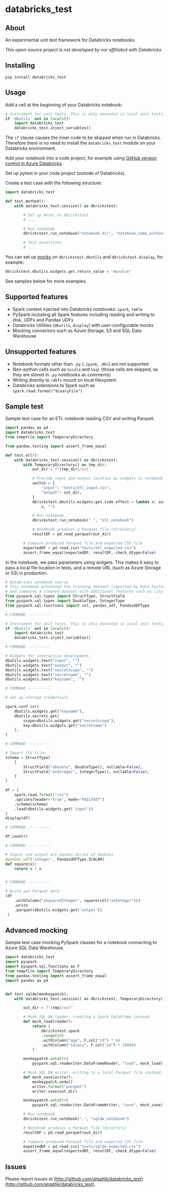 # databricks_test

## About

An experimental unit test framework for Databricks notebooks.

_This open-source project is not developed by nor affiliated with Databricks._

## Installing

```
pip install databricks_test
```

## Usage

Add a cell at the beginning of your Databricks notebook:

```python
# Instrument for unit tests. This is only executed in local unit tests, not in Databricks.
if 'dbutils' not in locals():
    import databricks_test
    databricks_test.inject_variables()
```

The `if` clause causes the inner code to be skipped when run in Databricks.
Therefore there is no need to install the `databricks_test` module on your Databricks environment.

Add your notebook into a code project, for example using [GitHub version control in Azure Databricks](https://docs.microsoft.com/en-us/azure/databricks/notebooks/azure-devops-services-version-control).

Set up pytest in your code project (outside of Databricks).

Create a test case with the following structure:

```python
import databricks_test

def test_method():
    with databricks_test.session() as dbrickstest:

        # Set up mocks on dbrickstest
        # ...

        # Run notebook
        dbrickstest.run_notebook("notebook_dir", "notebook_name_without_py_suffix")

        # Test assertions
        # ...
```

You can set up [mocks](https://docs.python.org/dev/library/unittest.mock.html) on
`dbrickstest.dbutils` and `dbrickstest.display`, for example:

```python
dbrickstest.dbutils.widgets.get.return_value = "myvalue"
```

See samples below for more examples.

## Supported features

* Spark context injected into Databricks notebooks: `spark`, `table`
* PySpark including all Spark features including reading and writing to disk, UDFs and Pandas UDFs
* Databricks Utilities (`dbutils`, `display`) with user-configurable mocks
* Mocking connectors such as Azure Storage, S3 and SQL Data Warehouse

## Unsupported features

* Notebook formats other than `.py` (`.ipynb`, `.dbc`) are not supported
* Non-python cells such as `%scala` and `%sql` (those cells are skipped, as they are stored in `.py` notebooks as comments)
* Writing directly to `/dbfs` mount on local filesystem
* Databricks extensions to Spark such as `spark.read.format("binaryFile")`

## Sample test

Sample test case for an ETL notebook reading CSV and writing Parquet.

```python
import pandas as pd
import databricks_test
from tempfile import TemporaryDirectory

from pandas.testing import assert_frame_equal

def test_etl():
    with databricks_test.session() as dbrickstest:
        with TemporaryDirectory() as tmp_dir:
            out_dir = f"{tmp_dir}/out"

            # Provide input and output location as widgets to notebook
            switch = {
                "input": "tests/etl_input.csv",
                "output": out_dir,
            }
            dbrickstest.dbutils.widgets.get.side_effect = lambda x: switch.get(
                x, "")

            # Run notebook
            dbrickstest.run_notebook(".", "etl_notebook")

            # Notebook produces a Parquet file (directory)
            resultDF = pd.read_parquet(out_dir)

        # Compare produced Parquet file and expected CSV file
        expectedDF = pd.read_csv("tests/etl_expected.csv")
        assert_frame_equal(expectedDF, resultDF, check_dtype=False)
```

In the notebook, we pass parameters using widgets.
This makes it easy to pass
a local file location in tests, and a remote URL (such as Azure Storage or S3)
in production.

```python
# Databricks notebook source
# This notebook processed the training dataset (imported by Data Factory)
# and computes a cleaned dataset with additional features such as city.
from pyspark.sql.types import StructType, StructField
from pyspark.sql.types import DoubleType, IntegerType
from pyspark.sql.functions import col, pandas_udf, PandasUDFType

# COMMAND ----------

# Instrument for unit tests. This is only executed in local unit tests, not in Databricks.
if 'dbutils' not in locals():
    import databricks_test
    databricks_test.inject_variables()

# COMMAND ----------

# Widgets for interactive development.
dbutils.widgets.text("input", "")
dbutils.widgets.text("output", "")
dbutils.widgets.text("secretscope", "")
dbutils.widgets.text("secretname", "")
dbutils.widgets.text("keyname", "")

# COMMAND ----------

# Set up storage credentials

spark.conf.set(
    dbutils.widgets.get("keyname"),
    dbutils.secrets.get(
        scope=dbutils.widgets.get("secretscope"),
        key=dbutils.widgets.get("secretname")
    ),
)

# COMMAND ----------

# Import CSV files
schema = StructType(
    [
        StructField("aDouble", DoubleType(), nullable=False),
        StructField("anInteger", IntegerType(), nullable=False),
    ]
)

df = (
    spark.read.format("csv")
    .options(header="true", mode="FAILFAST")
    .schema(schema)
    .load(dbutils.widgets.get('input'))
)
display(df)

# COMMAND ----------

df.count()

# COMMAND ----------

# Inputs and output are pandas.Series of doubles
@pandas_udf('integer', PandasUDFType.SCALAR)
def square(x):
    return x * x


# COMMAND ----------

# Write out Parquet data
(df
    .withColumn("aSquaredInteger", square(col("anInteger")))
    .write
    .parquet(dbutils.widgets.get('output'))
 )
```


## Advanced mocking

Sample test case mocking PySpark classes for a notebook connecting to Azure SQL Data Warehouse.

```python
import databricks_test
import pyspark
import pyspark.sql.functions as F
from tempfile import TemporaryDirectory
from pandas.testing import assert_frame_equal
import pandas as pd


def test_sqldw(monkeypatch):
    with databricks_test.session() as dbrickstest, TemporaryDirectory() as tmp:

        out_dir = f"{tmp}/out"

        # Mock SQL DW loader, creating a Spark DataFrame instead
        def mock_load(reader):
            return (
                dbrickstest.spark
                .range(10)
                .withColumn("age", F.col("id") * 6)
                .withColumn("salary", F.col("id") * 10000)
            )

        monkeypatch.setattr(
            pyspark.sql.readwriter.DataFrameReader, "load", mock_load)

        # Mock SQL DW writer, writing to a local Parquet file instead
        def mock_save(writer):
            monkeypatch.undo()
            writer.format("parquet")
            writer.save(out_dir)

        monkeypatch.setattr(
            pyspark.sql.readwriter.DataFrameWriter, "save", mock_save)

        # Run notebook
        dbrickstest.run_notebook(".", "sqldw_notebook")

        # Notebook produces a Parquet file (directory)
        resultDF = pd.read_parquet(out_dir)

        # Compare produced Parquet file and expected CSV file
        expectedDF = pd.read_csv("tests/sqldw_expected.csv")
        assert_frame_equal(expectedDF, resultDF, check_dtype=False)
```

## Issues

Please report issues at [http://github.com/algattik/databricks_test](http://github.com/algattik/databricks_test).
